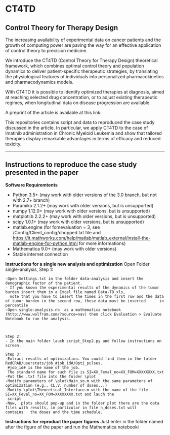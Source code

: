 # CT4TD
Control Theory for Therapy Design
----------------------------------

The increasing availability of experimental data on cancer patients and the growth of computing power are paving the way for an effective application of control theory to precision medicine.

We introduce the CT4TD (Control Theory for Therapy Design) theoretical framework, which combines optimal control theory and population dynamics to deliver patient-specific therapeutic strategies, by translating the physiological features of individuals into personalized pharmacokinetics and pharmacodynamics models. 

With CT4TD it is possible to identify optimized therapies at diagnosis, aimed at reaching selected drug concentration, or to adjust existing therapeutic regimes, when longitudinal data on disease progression are available.  

A preprint of the article is available at this link: 

This repositories contains script and data to reproduced the case study discussed in the article. 
In particular, we apply CT4TD to the case of Imatinib administration in Chronic Myeloid Leukemia and show that tailored therapies display remarkable advantages in terms of efficacy and reduced toxicity.

----------------------------------
Instructions to reproduce the case study presented in the paper
----------------------------------

**Software Requiremtents**

- Python 3.5+ (may work with older versions of the 3.0 branch, but not with 2.7+ branch)
- Paramiko 2.1.2+ (may work with older versions, but is unsupported)
- numpy 1.12.0+ (may work with older versions, but is unsupported)
- matplotlib 2.2.2+ (may work with older versions, but is unsupported)
- scipy 1.0.1+ (may work with older versions, but is unsupported)
-  matlab.engine (for fomevaluation = 3, see /Config/Client_config/chopped.txt file and https://it.mathworks.com/help/matlab/matlab_external/install-the-matlab-engine-for-python.html   for more informations)
- Mathematica 9.0+ (may work with older versions)
- Stable internet connection


**Instructions for a single new analysis and optimization** 
Open Folder single-analysis,
	Step 1:
 
	-Open Settings.txt in the folder data-analysis and insert the demographic factor of the patient.
	- If you known the experimental results of the dynamics of the tumor burden insert them in a Excel file named Data-TB.xls,
	  note that you have to insert the times in the first row and the data of tumor burden in the second row, these data must be inserted      in percentile
	-Open single-analysis.nb  as a mathematica notebook (http://www.wolfram.com/?source=nav) then click Evaluation > Evaluate Notebook to run the analysis.
		
		
		
	Step 2:
	- In the main folder lauch script_Step2.py and follow instructions on screen.
	
	Step 3:
	-Extract results of optimization. You could find them in the folder RedCRAB/userstats/job_#job_id#/Opti_pulses.
	 #job_id# is the name of the job.
	 The standard name for such file is SI=XX_Feval_no=XX_FOM=XXXXXXXX.txt
	-Put the .txt file into the folder \plot
	-Modify parameters of \plot\Main_so.m with the same parameters of optimization (e.g., CL,V, number of doses,..)
	-Modify \plot\Theoretical_Interface.m with the name of the file SI=XX_Feval_no=XX_FOM=XXXXXXXX.txt and lauch the 
	 script
	-Now,  plots should pop-up and in the folder plot there are the data files with results, in particular in file n_doses.txt will          contains	the doses and the time schedule.
	

**Instructions for reproduct the paper figures** 
Just enter in the folder named after the figure of the paper and run the Mathematica notebooki
